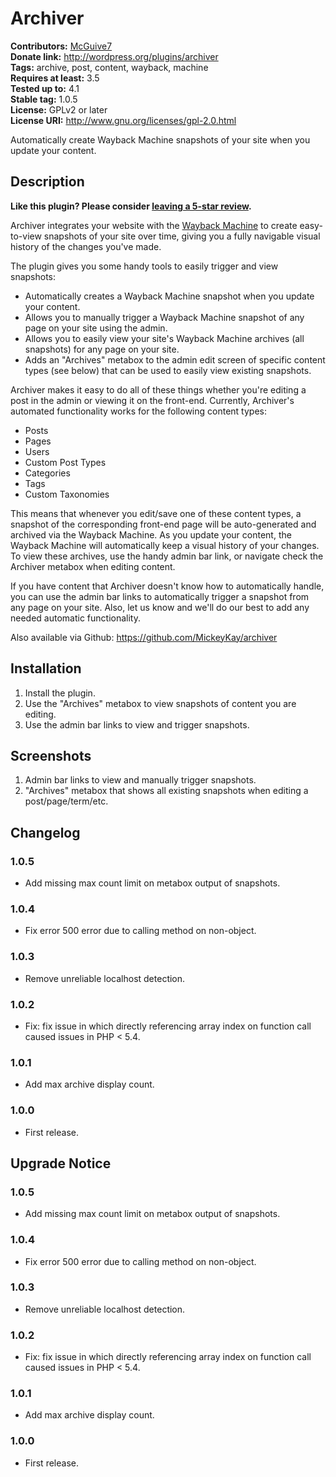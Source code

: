 # Archiver #
**Contributors:** [McGuive7](https://profiles.wordpress.org/McGuive7)  
**Donate link:**       http://wordpress.org/plugins/archiver  
**Tags:**              archive, post, content, wayback, machine  
**Requires at least:** 3.5  
**Tested up to:**      4.1  
**Stable tag:**        1.0.5  
**License:**           GPLv2 or later  
**License URI:**       http://www.gnu.org/licenses/gpl-2.0.html  

Automatically create Wayback Machine snapshots of your site when you update your content.

## Description ##

**Like this plugin? Please consider [leaving a 5-star review](https://wordpress.org/support/view/plugin-reviews/archiver).**

Archiver integrates your website with the [Wayback Machine](https://archive.org/web/) to create easy-to-view snapshots of your site over time, giving you a fully navigable visual history of the changes you've made.

The plugin gives you some handy tools to easily trigger and view snapshots:

* Automatically creates a Wayback Machine snapshot when you update your content.
* Allows you to manually trigger a Wayback Machine snapshot of any page on your site using the admin.
* Allows you to easily view your site's Wayback Machine archives (all snapshots) for any page on your site.
* Adds an "Archives" metabox to the admin edit screen of specific content types (see below) that can be used to easily view existing snapshots.

Archiver makes it easy to do all of these things whether you're editing a post in the admin or viewing it on the front-end. Currently, Archiver's automated functionality works for the following content types:

* Posts
* Pages
* Users
* Custom Post Types
* Categories
* Tags
* Custom Taxonomies

This means that whenever you edit/save one of these content types, a snapshot of the corresponding front-end page will be auto-generated and archived via the Wayback Machine. As you update your content, the Wayback Machine will automatically keep a visual history of your changes. To view these archives, use the handy admin bar link, or navigate check the Archiver metabox when editing content.

If you have content that Archiver doesn't know how to automatically handle, you can use the admin bar links to automatically trigger a snapshot from any page on your site. Also, let us know and we'll do our best to add any needed automatic functionality.

Also available via Github: https://github.com/MickeyKay/archiver


## Installation ##

1. Install the plugin.
1. Use the "Archives" metabox to view snapshots of content you are editing.
1. Use the admin bar links to view and trigger snapshots.


## Screenshots ##

1. Admin bar links to view and manually trigger snapshots.
2. "Archives" metabox that shows all existing snapshots when editing a post/page/term/etc.

## Changelog ##

### 1.0.5 ###
* Add missing max count limit on metabox output of snapshots.

### 1.0.4 ###
* Fix error 500 error due to calling method on non-object.

### 1.0.3 ###
* Remove unreliable localhost detection.

### 1.0.2 ###
* Fix: fix issue in which directly referencing array index on function call caused issues in PHP < 5.4.

### 1.0.1 ###
* Add max archive display count.

### 1.0.0 ###
* First release.

## Upgrade Notice ##

### 1.0.5 ###
* Add missing max count limit on metabox output of snapshots.

### 1.0.4 ###
* Fix error 500 error due to calling method on non-object.

### 1.0.3 ###
* Remove unreliable localhost detection.

### 1.0.2 ###
* Fix: fix issue in which directly referencing array index on function call caused issues in PHP < 5.4.

### 1.0.1 ###
* Add max archive display count.

### 1.0.0 ###
* First release.